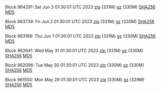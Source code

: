 Block 964291: Sat Jun  3 01:30:01 UTC 2023 [zip](https://files.01coin.io/mainnet/2023-06-03/bootstrap.dat.zip) (331M) [gz](https://files.01coin.io/mainnet/2023-06-03/bootstrap.dat.tar.gz) (330M) [SHA256](https://files.01coin.io/mainnet/2023-06-03/sha256.txt) [MD5](https://files.01coin.io/mainnet/2023-06-03/md5.txt)

Block 963739: Fri Jun  2 01:30:01 UTC 2023 [zip](https://files.01coin.io/mainnet/2023-06-02/bootstrap.dat.zip) (331M) [gz](https://files.01coin.io/mainnet/2023-06-02/bootstrap.dat.tar.gz) (330M) [SHA256](https://files.01coin.io/mainnet/2023-06-02/sha256.txt) [MD5](https://files.01coin.io/mainnet/2023-06-02/md5.txt)

Block 963189: Thu Jun  1 01:30:01 UTC 2023 [zip](https://files.01coin.io/mainnet/2023-06-01/bootstrap.dat.zip) (331M) [gz](https://files.01coin.io/mainnet/2023-06-01/bootstrap.dat.tar.gz) (330M) [SHA256](https://files.01coin.io/mainnet/2023-06-01/sha256.txt) [MD5](https://files.01coin.io/mainnet/2023-06-01/md5.txt)

Block 962641: Wed May 31 01:30:01 UTC 2023 [zip](https://files.01coin.io/mainnet/2023-05-31/bootstrap.dat.zip) (331M) [gz](https://files.01coin.io/mainnet/2023-05-31/bootstrap.dat.tar.gz) (330M) [SHA256](https://files.01coin.io/mainnet/2023-05-31/sha256.txt) [MD5](https://files.01coin.io/mainnet/2023-05-31/md5.txt)

Block 962096: Tue May 30 01:30:01 UTC 2023 [zip](https://files.01coin.io/mainnet/2023-05-30/bootstrap.dat.zip) (330M) [gz](https://files.01coin.io/mainnet/2023-05-30/bootstrap.dat.tar.gz) (330M) [SHA256](https://files.01coin.io/mainnet/2023-05-30/sha256.txt) [MD5](https://files.01coin.io/mainnet/2023-05-30/md5.txt)

Block 961550: Mon May 29 01:30:01 UTC 2023 [zip](https://files.01coin.io/mainnet/2023-05-29/bootstrap.dat.zip) (330M) [gz](https://files.01coin.io/mainnet/2023-05-29/bootstrap.dat.tar.gz) (329M) [SHA256](https://files.01coin.io/mainnet/2023-05-29/sha256.txt) [MD5](https://files.01coin.io/mainnet/2023-05-29/md5.txt)
